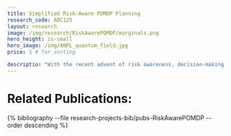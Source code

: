 ```yaml
---
title: Simplified Risk-Aware POMDP Planning
research_code: ABC125
layout: research
image: /img/research/RiskAwarePOMDP/marginals.png
hero_height: is-small
hero_image: /img/ANPL_quantum_field.jpg 
price: 1 # for sorting 

descriptio: "With the recent advent of risk awareness, decision-making algorithms’ complexity increases, posing a severe difficulty to solve such formulations of the problem online. Our approach is centered on the distribution of the return in the challenging continuous domain under partial observability. In this research proejct we introduce and investigate  a simplification framework to ease the computational burden while providing guarantees on the simplification impact. On top of this framework, we present novel stochastic bounds on the return that apply to any reward function. Further, we consider simplification’s impact on decision making with risk averse objectives, which, to the best of our knowledge, has not been investigated thus far."
---
```


<!-- add  youtube and bibliography Here-->

# Related Publications: 
{% bibliography --file research-projects-bib/pubs-RiskAwarePOMDP --order descending %}

